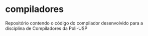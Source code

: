 # compiladores
Repositório contendo o código do compilador desenvolvido para a disciplina de Compiladores da Poli-USP
